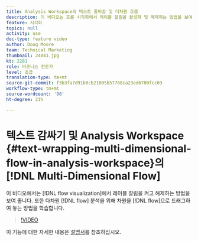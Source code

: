 ```yaml
---
title: Analysis Workspace의 텍스트 줄바꿈 및 다차원 흐름
description: 이 비디오는 흐름 시각화에서 레이블 잘림을 활성화 및 해제하는 방법을 보여줍니다. 또한 다차원 흐름 분석을 위해 차원을 흐름에 드래그하여 놓는 방법을 살펴봅니다.
feature: 시각화
topics: null
activity: use
doc-type: feature video
author: Doug Moore
team: Technical Marketing
thumbnail: 24041.jpg
kt: 2281
role: 비즈니스 전문가
level: 초급
translation-type: tm+mt
source-git-commit: f3b3fa7d91b0cb21005b57768ca23ed6700fcc03
workflow-type: tm+mt
source-wordcount: '90'
ht-degree: 21%

---
```



# 텍스트 감싸기 및 Analysis Workspace {#text-wrapping-multi-dimensional-flow-in-analysis-workspace}의 [!DNL Multi-Dimensional Flow]

이 비디오에서는 [!DNL flow visualization]에서 레이블 잘림을 켜고 해제하는 방법을 보여 줍니다. 또한 다차원 [!DNL flow] 분석을 위해 차원을 [!DNL flow]으로 드래그하여 놓는 방법을 학습합니다.

>[!VIDEO](https://video.tv.adobe.com/v/24041/?quality=12)

이 기능에 대한 자세한 내용은 [설명서](https://marketing.adobe.com/resources/help/ko_KR/analytics/analysis-workspace/flow.html)를 참조하십시오.
